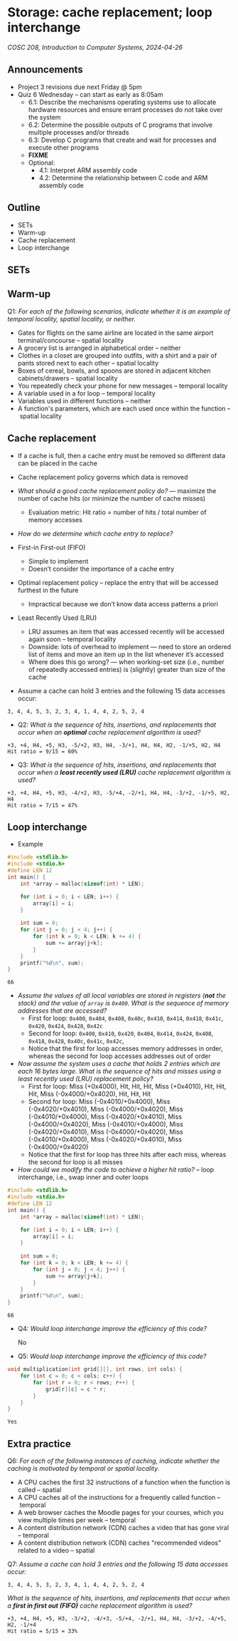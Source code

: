 # Storage: cache replacement; loop interchange
_COSC 208, Introduction to Computer Systems, 2024-04-26_

## Announcements
* Project 3 revisions due next Friday @ 5pm
* Quiz 6 Wednesday – can start as early as 8:05am
    * 6.1: Describe the mechanisms operating systems use to allocate hardware resources and ensure errant processes do not take over the system
    * 6.2: Determine the possible outputs of C programs that involve multiple processes and/or threads
    * 6.3: Develop C programs that create and wait for processes and execute other programs
    * **FIXME**
    * Optional:
        * 4.1: Interpret ARM assembly code
        * 4.2: Determine the relationship between C code and ARM assembly code

## Outline
* SETs
* Warm-up
* Cache replacement
* Loop interchange

## SETs

## Warm-up

Q1: _For each of the following scenarios, indicate whether it is an example of temporal locality, spatial locality, or neither._

* Gates for flights on the same airline are located in the same airport terminal/concourse – spatial locality
* A grocery list is arranged in alphabetical order – neither
* Clothes in a closet are grouped into outfits, with a shirt and a pair of pants stored next to each other – spatial locality
* Boxes of cereal, bowls, and spoons are stored in adjacent kitchen cabinets/drawers – spatial locality
* You repeatedly check your phone for new messages – temporal locality
* A variable used in a for loop – temporal locality
* Variables used in different functions – neither
* A function's parameters, which are each used once within the function – spatial locality

## Cache replacement

* If a cache is full, then a cache entry must be removed so different data can be placed in the cache
* Cache replacement policy governs which data is removed
* _What should a good cache replacement policy do?_ — maximize the number of cache hits (or minimize the number of cache misses)
    * Evaluation metric: Hit ratio = number of hits / total number of memory accesses
* _How do we determine which cache entry to replace?_
* First-in First-out (FIFO)
    * Simple to implement
    * Doesn’t consider the importance of a cache entry
* Optimal replacement policy – replace the entry that will be accessed furthest in the future
    * Impractical because we don’t know data access patterns a priori
* Least Recently Used (LRU)
    * LRU assumes an item that was accessed recently will be accessed again soon – temporal locality
    * Downside: lots of overhead to implement — need to store an ordered list of items and move an item up in the list whenever it’s accessed
    * Where does this go wrong? — when working-set size (i.e., number of repeatedly accessed entries) is (slightly) greater than size of the cache

* Assume a cache can hold 3 entries and the following 15 data accesses occur: 
```
3, 4, 4, 5, 3, 2, 3, 4, 1, 4, 4, 2, 5, 2, 4
```
* Q2: _What is the sequence of hits, insertions, and replacements that occur when an **optimal** cache replacement algorithm is used?_

```
+3, +4, H4, +5, H3, -5/+2, H3, H4, -3/+1, H4, H4, H2, -1/+5, H2, H4
Hit ratio = 9/15 = 60%
```

* Q3: _What is the sequence of hits, insertions, and replacements that occur when a **least recently used (LRU)** cache replacement algorithm is used?_

```
+3, +4, H4, +5, H3, -4/+2, H3, -5/+4, -2/+1, H4, H4, -3/+2, -1/+5, H2, H4
Hit ratio = 7/15 = 47%
```

## Loop interchange

* Example


```c
#include <stdlib.h>
#include <stdio.h>
#define LEN 12
int main() {
    int *array = malloc(sizeof(int) * LEN);

    for (int i = 0; i < LEN; i++) {
        array[i] = i;
    }
    
    int sum = 0;
    for (int j = 0; j < 4; j++) {
        for (int k = 0; k < LEN; k += 4) {
            sum += array[j+k];
        }
    }
    printf("%d\n", sum);
}
```

    66


* _Assume the values of all local variables are stored in registers (**not** the stack) and the value of `array` is `0x400`. What is the sequence of memory addresses that are accessed?_
    * First for loop: `0x400`, `0x404`, `0x408`, `0x40c`, `0x410`, `0x414`, `0x418`, `0x41c`, `0x420`, `0x424`, `0x428`, `0x42c`
    * Second for loop: `0x400`, `0x410`, `0x420`, `0x404`, `0x414`, `0x424`, `0x408`, `0x418`, `0x428`, `0x40c`, `0x41c`, `0x42c`, 
    * Notice that the first for loop accesses memory addresses in order, whereas the second for loop accesses addresses out of order
* _Now assume the system uses a cache that holds 2 entries which are each 16 bytes large. What is the sequence of hits and misses using a least recently used (LRU) replacement policy?_
    * First for loop: Miss (+0x4000), Hit, Hit, Hit, Miss (+0x4010), Hit, Hit, Hit, Miss (-0x4000/+0x4020), Hit, Hit, Hit
    * Second for loop: Miss (-0x4010/+0x4000), Miss (-0x4020/+0x4010), Miss (-0x4000/+0x4020), Miss (-0x4010/+0x4000), Miss (-0x4020/+0x4010), Miss (-0x4000/+0x4020), Miss (-0x4010/+0x4000), Miss (-0x4020/+0x4010), Miss (-0x4000/+0x4020), Miss (-0x4010/+0x4000), Miss (-0x4020/+0x4010), Miss (-0x4000/+0x4020)
    * Notice that the first for loop has three hits after each miss, whereas the second for loop is all misses
* _How could we modify the code to achieve a higher hit ratio?_ – loop interchange, i.e., swap inner and outer loops


```c
#include <stdlib.h>
#include <stdio.h>
#define LEN 12
int main() {
    int *array = malloc(sizeof(int) * LEN);

    for (int i = 0; i < LEN; i++) {
        array[i] = i;
    }
    
    int sum = 0;
    for (int k = 0; k < LEN; k += 4) {
        for (int j = 0; j < 4; j++) {
            sum += array[j+k];
        }
    }
    printf("%d\n", sum);
}
```

    66


* Q4: _Would loop interchange improve the efficiency of this code?_

    No

* Q5: _Would loop interchange improve the efficiency of this code?_


```c
void multiplication(int grid[][], int rows, int cols) {
    for (int c = 0; c < cols; c++) {
        for (int r = 0; r < rows; r++) {
            grid[r][c] = c * r;
        }
    }
}
```

    Yes

## Extra practice

Q6: _For each of the following instances of caching, indicate whether the caching is motivated by temporal or spatial locality._

* A CPU caches the first 32 instructions of a function when the function is called – spatial
* A CPU caches all of the instructions for a frequently called function – temporal
* A web browser caches the Moodle pages for your courses, which you view multiple times per week – temporal
* A content distribution network (CDN) caches a video that has gone viral – temporal
* A content distribution network (CDN) caches "recommended videos" related to a video – spatial

Q7: _Assume a cache can hold 3 entries and the following 15 data accesses occur:_ 
```
3, 4, 4, 5, 3, 2, 3, 4, 1, 4, 4, 2, 5, 2, 4
```
_What is the sequence of hits, insertions, and replacements that occur when a **first in first out (FIFO)** cache replacement algorithm is used?_

```
+3, +4, H4, +5, H3, -3/+2, -4/+3, -5/+4, -2/+1, H4, H4, -3/+2, -4/+5, H2, -1/+4
Hit ratio = 5/15 = 33%
```

